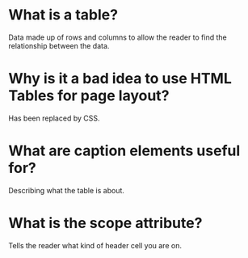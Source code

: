# What is a table?
Data made up of rows and columns to allow the reader to find the relationship between the data.
# Why is it a bad idea to use HTML Tables for page layout?
Has been replaced by CSS.
# What are caption elements useful for?
Describing what the table is about.
# What is the scope attribute?
Tells the reader what kind of header cell you are on.